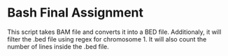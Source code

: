 # Bash Final Assignment

This script takes BAM file and converts it into a BED file. Additionaly, it will filter the .bed file using regex for chromosome 1. It will also count the number of lines inside the .bed file.


